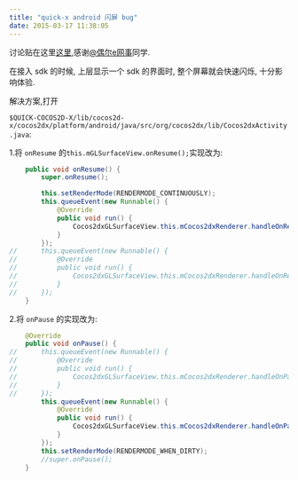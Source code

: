 ```yaml
---
title: "quick-x android 闪屏 bug"
date: 2015-03-17 11:38:05
---
```


讨论贴在这里[这里][1],感谢[@偶尔e网事][2]同学.

在接入 sdk 的时候, 上层显示一个 sdk 的界面时, 整个屏幕就会快速闪烁, 十分影响体验.

解决方案,打开

`$QUICK-COCOS2D-X/lib/cocos2d-x/cocos2dx/platform/android/java/src/org/cocos2dx/lib/Cocos2dxActivity.java`:

1.将 `onResume` 的`this.mGLSurfaceView.onResume();`实现改为:

```java
	public void onResume() {
		super.onResume();

        this.setRenderMode(RENDERMODE_CONTINUOUSLY);
        this.queueEvent(new Runnable() {
            @Override
            public void run() {
                Cocos2dxGLSurfaceView.this.mCocos2dxRenderer.handleOnResume();
            }
        });
//		this.queueEvent(new Runnable() {
//			@Override
//			public void run() {
//				Cocos2dxGLSurfaceView.this.mCocos2dxRenderer.handleOnResume();
//			}
//		});
	}
```

2.将 `onPause` 的实现改为:

```java
	@Override
	public void onPause() {
//		this.queueEvent(new Runnable() {
//			@Override
//			public void run() {
//				Cocos2dxGLSurfaceView.this.mCocos2dxRenderer.handleOnPause();
//			}
//		});
        this.queueEvent(new Runnable() {
            @Override
            public void run() {
                Cocos2dxGLSurfaceView.this.mCocos2dxRenderer.handleOnPause();
            }
        });
        this.setRenderMode(RENDERMODE_WHEN_DIRTY);
		//super.onPause();
	}
```

[1]: http://www.cocoachina.com/bbs/read.php?tid-222173.html
[2]: http://weibo.com/GeekJacky